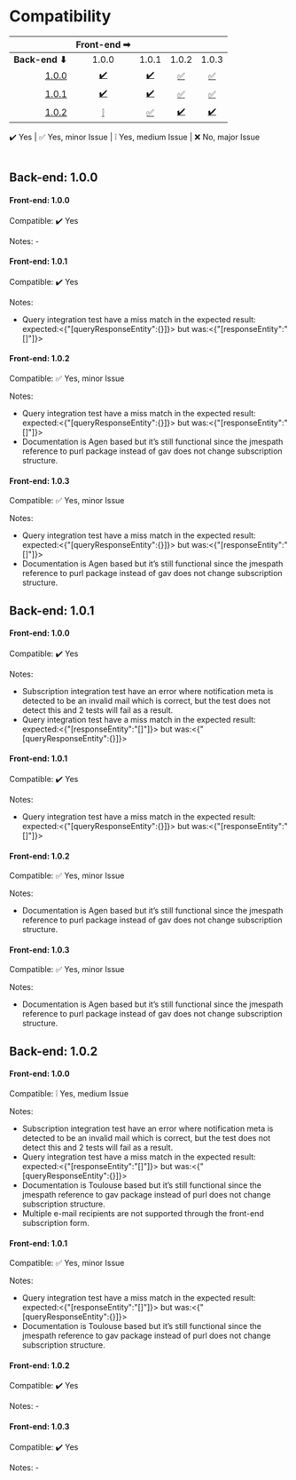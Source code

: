 # Compatibility

|                      |Front-end ➡ |         |         |         |
|---------------------:|:----------:|:-------:|:-------:|:-------:|
|**Back-end ⬇**        |       1.0.0|    1.0.1|    1.0.2|    1.0.3|
|[1.0.0](#back-end-100)|[✔️️](#front-end-100)  |[✔️️](#front-end-101)    |[✅](#front-end-102)  |[✅](#front-end-103)  |
|[1.0.1](#back-end-101)|[✔️️](#front-end-100-1)|[✔️️](#front-end-101-1)  |[✅](#front-end-102-1)|[✅](#front-end-103-1)|
|[1.0.2](#back-end-102)|[❕](#front-end-100-2)|[✅](#front-end-101-2)|[✔️️](#front-end-102-2) |[✔️️](#front-end-103-2) |




✔️️ Yes | ✅ Yes, minor Issue | ❕ Yes, medium Issue | ❌ No, major Issue
<br>
<br>
## Back-end: 1.0.0
#### Front-end: 1.0.0
Compatible: ✔️️ Yes

Notes: -

#### Front-end: 1.0.1
Compatible: ✔️️ Yes

Notes:
- Query integration test have a miss match in the expected result: <br/>
expected:<{"[queryResponseEntity":{}]}> but was:<{"[responseEntity":"[]"]}>

#### Front-end: 1.0.2
Compatible: ✅ Yes, minor Issue

Notes:
- Query integration test have a miss match in the expected result: <br/>
expected:<{"[queryResponseEntity":{}]}> but was:<{"[responseEntity":"[]"]}>
- Documentation is Agen based but it’s still functional since the jmespath reference to purl package instead of gav does not change subscription structure.

#### Front-end: 1.0.3
Compatible: ✅ Yes, minor Issue

Notes:
- Query integration test have a miss match in the expected result: <br/>
expected:<{"[queryResponseEntity":{}]}> but was:<{"[responseEntity":"[]"]}>
- Documentation is Agen based but it’s still functional since the jmespath reference to purl package instead of gav does not change subscription structure.

## Back-end: 1.0.1
#### Front-end: 1.0.0
Compatible: ✔️️ Yes

Notes:
- Subscription integration test have an error where notification meta is detected to be an invalid mail which is correct, but the test does not detect this and 2 tests will fail as a result.
- Query integration test have a miss match in the expected result: <br>
expected:<{"[responseEntity":"[]"]}> but was:<{"[queryResponseEntity":{}]}>

#### Front-end: 1.0.1
Compatible: ✔️️ Yes

Notes:
- Query integration test have a miss match in the expected result: <br>
expected:<{"[queryResponseEntity":{}]}> but was:<{"[responseEntity":"[]"]}>

#### Front-end: 1.0.2
Compatible: ✅ Yes, minor Issue

Notes:

- Documentation is Agen based but it’s still functional since the jmespath reference to purl package instead of gav does not change subscription structure.

#### Front-end: 1.0.3
Compatible: ✅ Yes, minor Issue

Notes:

- Documentation is Agen based but it’s still functional since the jmespath reference to purl package instead of gav does not change subscription structure.

## Back-end: 1.0.2
#### Front-end: 1.0.0
Compatible: ❕ Yes, medium Issue

Notes:
- Subscription integration test have an error where notification meta is detected to be an invalid mail which is correct, but the test does not detect this and 2 tests will fail as a result.
- Query integration test have a miss match in the expected result: <br>
expected:<{"[responseEntity":"[]"]}> but was:<{"[queryResponseEntity":{}]}>
- Documentation is Toulouse based but it’s still functional since the jmespath reference to gav package instead of purl does not change subscription structure.
- Multiple e-mail recipients are not supported through the front-end subscription form. 

#### Front-end: 1.0.1
Compatible: ✅ Yes, minor Issue

Notes:

- Query integration test have a miss match in the expected result: <br>
expected:<{"[responseEntity":"[]"]}> but was:<{"[queryResponseEntity":{}]}>
- Documentation is Toulouse based but it’s still functional since the jmespath reference to gav package instead of purl does not change subscription structure.

#### Front-end: 1.0.2
Compatible: ✔️️ Yes

Notes: -

#### Front-end: 1.0.3
Compatible: ✔️️ Yes

Notes: -